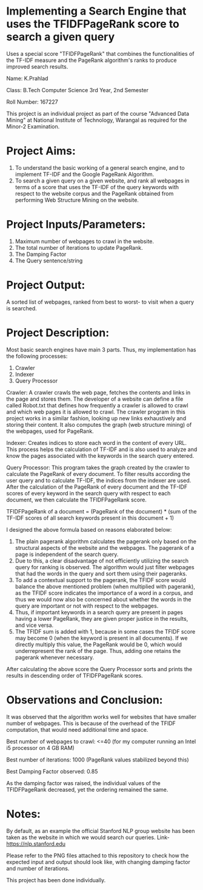 # Implementing a Search Engine that uses the TFIDFPageRank score to search a given query
Uses a special score "TFIDFPageRank" that combines the functionalities of the TF-IDF measure and the PageRank algorithm's ranks to produce improved search results.

Name: K.Prahlad 

Class: B.Tech Computer Science 3rd Year, 2nd Semester

Roll Number: 167227

This project is an individual project as part of the course "Advanced Data Mining" at National Institute of Technology, Warangal as required for the Minor-2 Examination.

# Project Aims:

1. To understand the basic working of a general search engine, and to implement TF-IDF and the Google PageRank Algorithm. 
2. To search a given query on a given website, and rank all webpages in terms of a score that uses the TF-IDF of the query keywords with respect to the website corpus and the PageRank obtained from performing Web Structure Mining on the website.

# Project Inputs/Parameters:

1. Maximum number of webpages to crawl in the website.
2. The total number of iterations to update PageRank.
3. The Damping Factor
4. The Query sentence/string

# Project Output:

A sorted list of webpages, ranked from best to worst- to visit when a query is searched.

# Project Description:

Most basic search engines have main 3 parts. Thus, my implementation has the following processes:
1. Crawler
2. Indexer
3. Query Processor

Crawler:
A crawler crawls the web page, fetches the contents and links in the page and stores them. 
The developer of a website can define a file called Robot.txt that defines how frequently a crawler is allowed to crawl and 
which web pages it is allowed to crawl. The crawler program in this project works in a similar fashion, looking up new links exhaustively and storing their content. It also computes the graph (web structure mining) of the webpages, used for PageRank.
 
Indexer:
Creates indices to store each word in the content of every URL. This process helps the calculation of TF-IDF and is also used to analyze and know the pages associated with the keywords in the search query entered.

Query Processor:
This program takes the graph created by the crawler to calculate the PageRank of every document. To filter results according the user query and to calculate TF-IDF, the indices from the indexer are used. After the calculation of the PageRank of every document and the TF-IDF scores of every keyword in the search query with respect to each document, we then calculate the TFIDFPageRank score.

TFIDFPageRank of a document = (PageRank of the document) * (sum of the TF-IDF scores of all search keywords present in this document + 1)

I designed the above formula based on reasons elaborated below:

1) The plain pagerank algorithm calculates the pagerank only based on the structural aspects of the website and the webpages. The pagerank of a page is independent of the search query.
2) Due to this, a clear disadvantage of not efficiently utilizing the search query for ranking is observed. The algorithm would just filter webpages that had the words in the query and sort them using their pageranks.   
3) To add a contextual support to the pagerank, the TFIDF score would balance the above mentioned problem (when multiplied with pagerank), as the TFIDF score indicates the importance of a word in a corpus, and thus we would now also be concerned about whether the words in the query are important or not with respect to the webpages.
4) Thus, if important keywords in a search query are present in pages having a lower PageRank, they are given proper justice in the results, and vice versa.
5) The TFIDF sum is added with 1, because in some cases the TFIDF score may become 0 (when the keyword is present in all documents). If we directly multiply this value, the PageRank would be 0, which would underrepresent the rank of the page. Thus, adding one retains the pagerank whenever necessary.

After calculating the above score the Query Processor sorts and prints the results in descending order of TFIDFPageRank scores.

# Observations and Conclusion:

It was observed that the algorithm works well for websites that have smaller number of webpages. This is because of the overhead of the TFIDF computation, that would need additional time and space. 

Best number of webpages to crawl: <=40 (for my computer running an Intel i5 processor on 4 GB RAM)

Best number of iterations: 1000 (PageRank values stabilized beyond this)

Best Damping Factor observed: 0.85

As the damping factor was raised, the individual values of the TFIDFPageRank decreased, yet the ordering remained the same.

# Notes:

By default, as an example the official Stanford NLP group website has been taken as the website in which we would search our queries. Link- https://nlp.stanford.edu

Please refer to the PNG files attached to this repository to check how the expected input and output should look like, with changing damping factor and number of iterations.

This project has been done individually. 
